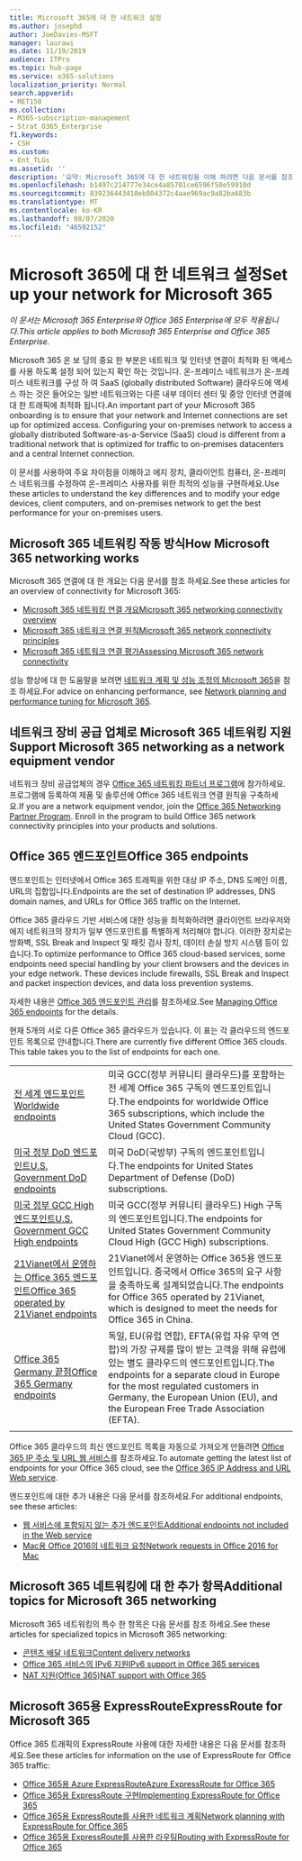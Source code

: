```yaml
---
title: Microsoft 365에 대 한 네트워크 설정
ms.author: josephd
author: JoeDavies-MSFT
manager: laurawi
ms.date: 11/19/2019
audience: ITPro
ms.topic: hub-page
ms.service: o365-solutions
localization_priority: Normal
search.appverid:
- MET150
ms.collection:
- M365-subscription-management
- Strat_O365_Enterprise
f1.keywords:
- CSH
ms.custom:
- Ent_TLGs
ms.assetid: ''
description: '요약: Microsoft 365에 대 한 네트워킹을 이해 하려면 다음 문서를 참조 하세요.'
ms.openlocfilehash: b1497c214777e34ce4a85701ce6596f50e59910d
ms.sourcegitcommit: 839236443410eb804372c4aae969ac9a82ba683b
ms.translationtype: MT
ms.contentlocale: ko-KR
ms.lasthandoff: 08/07/2020
ms.locfileid: "46592152"
---
```

# <a name="set-up-your-network-for-microsoft-365"></a><span data-ttu-id="5b770-103">Microsoft 365에 대 한 네트워크 설정</span><span class="sxs-lookup"><span data-stu-id="5b770-103">Set up your network for Microsoft 365</span></span>

<span data-ttu-id="5b770-104">*이 문서는 Microsoft 365 Enterprise와 Office 365 Enterprise에 모두 적용됩니다.*</span><span class="sxs-lookup"><span data-stu-id="5b770-104">*This article applies to both Microsoft 365 Enterprise and Office 365 Enterprise.*</span></span>

<span data-ttu-id="5b770-p101">Microsoft 365 온 보 딩의 중요 한 부분은 네트워크 및 인터넷 연결이 최적화 된 액세스를 사용 하도록 설정 되어 있는지 확인 하는 것입니다. 온-프레미스 네트워크가 온-프레미스 네트워크를 구성 하 여 SaaS (globally distributed Software) 클라우드에 액세스 하는 것은 들어오는 일반 네트워크와는 다른 내부 데이터 센터 및 중앙 인터넷 연결에 대 한 트래픽에 최적화 됩니다.</span><span class="sxs-lookup"><span data-stu-id="5b770-p101">An important part of your Microsoft 365 onboarding is to ensure that your network and Internet connections are set up for optimized access. Configuring your on-premises network to access a globally distributed Software-as-a-Service (SaaS) cloud is different from a traditional network that is optimized for traffic to on-premises datacenters and a central Internet connection.</span></span> 

<span data-ttu-id="5b770-107">이 문서를 사용하여 주요 차이점을 이해하고 에지 장치, 클라이언트 컴퓨터, 온-프레미스 네트워크를 수정하여 온-프레미스 사용자를 위한 최적의 성능을 구현하세요.</span><span class="sxs-lookup"><span data-stu-id="5b770-107">Use these articles to understand the key differences and to modify your edge devices, client computers, and on-premises network to get the best performance for your on-premises users.</span></span>

## <a name="how-microsoft-365-networking-works"></a><span data-ttu-id="5b770-108">Microsoft 365 네트워킹 작동 방식</span><span class="sxs-lookup"><span data-stu-id="5b770-108">How Microsoft 365 networking works</span></span>

<span data-ttu-id="5b770-109">Microsoft 365 연결에 대 한 개요는 다음 문서를 참조 하세요.</span><span class="sxs-lookup"><span data-stu-id="5b770-109">See these articles for an overview of connectivity for Microsoft 365:</span></span>

- [<span data-ttu-id="5b770-110">Microsoft 365 네트워킹 연결 개요</span><span class="sxs-lookup"><span data-stu-id="5b770-110">Microsoft 365 networking connectivity overview</span></span>](office-365-networking-overview.md)
- [<span data-ttu-id="5b770-111">Microsoft 365 네트워크 연결 원칙</span><span class="sxs-lookup"><span data-stu-id="5b770-111">Microsoft 365 network connectivity principles</span></span>](office-365-network-connectivity-principles.md)
- [<span data-ttu-id="5b770-112">Microsoft 365 네트워크 연결 평가</span><span class="sxs-lookup"><span data-stu-id="5b770-112">Assessing Microsoft 365 network connectivity</span></span>](assessing-network-connectivity.md)

<span data-ttu-id="5b770-113">성능 향상에 대 한 도움말을 보려면 [네트워크 계획 및 성능 조정의 Microsoft 365](network-planning-and-performance.md)을 참조 하세요.</span><span class="sxs-lookup"><span data-stu-id="5b770-113">For advice on enhancing performance, see [Network planning and performance tuning for Microsoft 365](network-planning-and-performance.md).</span></span>

## <a name="support-microsoft-365-networking-as-a-network-equipment-vendor"></a><span data-ttu-id="5b770-114">네트워크 장비 공급 업체로 Microsoft 365 네트워킹 지원</span><span class="sxs-lookup"><span data-stu-id="5b770-114">Support Microsoft 365 networking as a network equipment vendor</span></span>

<span data-ttu-id="5b770-p102">네트워크 장비 공급업체의 경우 [Office 365 네트워킹 파트너 프로그램](office-365-networking-partner-program.md)에 참가하세요. 프로그램에 등록하여 제품 및 솔루션에 Office 365 네트워크 연결 원칙을 구축하세요.</span><span class="sxs-lookup"><span data-stu-id="5b770-p102">If you are a network equipment vendor, join the [Office 365 Networking Partner Program](office-365-networking-partner-program.md). Enroll in the program to build Office 365 network connectivity principles into your products and solutions.</span></span> 

## <a name="office-365-endpoints"></a><span data-ttu-id="5b770-117">Office 365 엔드포인트</span><span class="sxs-lookup"><span data-stu-id="5b770-117">Office 365 endpoints</span></span>

<span data-ttu-id="5b770-118">엔드포인트는 인터넷에서 Office 365 트래픽을 위한 대상 IP 주소, DNS 도메인 이름, URL의 집합입니다.</span><span class="sxs-lookup"><span data-stu-id="5b770-118">Endpoints are the set of destination IP addresses, DNS domain names, and URLs for Office 365 traffic on the Internet.</span></span> 

<span data-ttu-id="5b770-p103">Office 365 클라우드 기반 서비스에 대한 성능을 최적화하려면 클라이언트 브라우저와 에지 네트워크의 장치가 일부 엔드포인트를 특별하게 처리해야 합니다. 이러한 장치로는 방화벽, SSL Break and Inspect 및 패킷 검사 장치, 데이터 손실 방지 시스템 등이 있습니다.</span><span class="sxs-lookup"><span data-stu-id="5b770-p103">To optimize performance to Office 365 cloud-based services, some endpoints need special handling by your client browsers and the devices in your edge network. These devices include firewalls, SSL Break and Inspect and packet inspection devices, and data loss prevention systems.</span></span>

<span data-ttu-id="5b770-121">자세한 내용은 [Office 365 엔드포인트 관리](managing-office-365-endpoints.md)를 참조하세요.</span><span class="sxs-lookup"><span data-stu-id="5b770-121">See [Managing Office 365 endpoints](managing-office-365-endpoints.md) for the details.</span></span>

<span data-ttu-id="5b770-p104">현재 5개의 서로 다른 Office 365 클라우드가 있습니다. 이 표는 각 클라우드의 엔드포인트 목록으로 안내합니다.</span><span class="sxs-lookup"><span data-stu-id="5b770-p104">There are currently five different Office 365 clouds. This table takes you to the list of endpoints for each one.</span></span>

|||
|:-------|:-----|
| [<span data-ttu-id="5b770-124">전 세계 엔드포인트</span><span class="sxs-lookup"><span data-stu-id="5b770-124">Worldwide endpoints</span></span>](urls-and-ip-address-ranges.md) | <span data-ttu-id="5b770-125">미국 GCC(정부 커뮤니티 클라우드)를 포함하는 전 세계 Office 365 구독의 엔드포인트입니다.</span><span class="sxs-lookup"><span data-stu-id="5b770-125">The endpoints for worldwide Office 365 subscriptions, which include the United States Government Community Cloud (GCC).</span></span> |
| [<span data-ttu-id="5b770-126">미국 정부 DoD 엔드포인트</span><span class="sxs-lookup"><span data-stu-id="5b770-126">U.S. Government DoD endpoints</span></span>](office-365-u-s-government-dod-endpoints.md) | <span data-ttu-id="5b770-127">미국 DoD(국방부) 구독의 엔드포인트입니다.</span><span class="sxs-lookup"><span data-stu-id="5b770-127">The endpoints for United States Department of Defense (DoD) subscriptions.</span></span> |
| [<span data-ttu-id="5b770-128">미국 정부 GCC High 엔드포인트</span><span class="sxs-lookup"><span data-stu-id="5b770-128">U.S. Government GCC High endpoints</span></span>](office-365-u-s-government-gcc-high-endpoints.md) | <span data-ttu-id="5b770-129">미국 GCC(정부 커뮤니티 클라우드) High 구독의 엔드포인트입니다.</span><span class="sxs-lookup"><span data-stu-id="5b770-129">The endpoints for United States Government Community Cloud High (GCC High) subscriptions.</span></span> |
| [<span data-ttu-id="5b770-130">21Vianet에서 운영하는 Office 365 엔드포인트</span><span class="sxs-lookup"><span data-stu-id="5b770-130">Office 365 operated by 21Vianet endpoints</span></span>](urls-and-ip-address-ranges-21vianet.md) | <span data-ttu-id="5b770-131">21Vianet에서 운영하는 Office 365용 엔드포인트입니다. 중국에서 Office 365의 요구 사항을 충족하도록 설계되었습니다.</span><span class="sxs-lookup"><span data-stu-id="5b770-131">The endpoints for Office 365 operated by 21Vianet, which is designed to meet the needs for Office 365 in China.</span></span> |
| [<span data-ttu-id="5b770-132">Office 365 Germany 끝점</span><span class="sxs-lookup"><span data-stu-id="5b770-132">Office 365 Germany endpoints</span></span>](office-365-germany-endpoints.md) | <span data-ttu-id="5b770-133">독일, EU(유럽 연합), EFTA(유럽 자유 무역 연합)의 가장 규제를 많이 받는 고객을 위해 유럽에 있는 별도 클라우드의 엔드포인트입니다.</span><span class="sxs-lookup"><span data-stu-id="5b770-133">The endpoints for a separate cloud in Europe for the most regulated customers in Germany, the European Union (EU), and the European Free Trade Association (EFTA).</span></span> |
|||

<span data-ttu-id="5b770-134">Office 365 클라우드의 최신 엔드포인트 목록을 자동으로 가져오게 만들려면 [Office 365 IP 주소 및 URL 웹 서비스](office-365-ip-web-service.md)를 참조하세요.</span><span class="sxs-lookup"><span data-stu-id="5b770-134">To automate getting the latest list of endpoints for your Office 365 cloud, see the [Office 365 IP Address and URL Web service](office-365-ip-web-service.md).</span></span>

<span data-ttu-id="5b770-135">엔드포인트에 대한 추가 내용은 다음 문서를 참조하세요.</span><span class="sxs-lookup"><span data-stu-id="5b770-135">For additional endpoints, see these articles:</span></span>

- [<span data-ttu-id="5b770-136">웹 서비스에 포함되지 않는 추가 엔드포인트</span><span class="sxs-lookup"><span data-stu-id="5b770-136">Additional endpoints not included in the Web service</span></span>](additional-office365-ip-addresses-and-urls.md)
- [<span data-ttu-id="5b770-137">Mac용 Office 2016의 네트워크 요청</span><span class="sxs-lookup"><span data-stu-id="5b770-137">Network requests in Office 2016 for Mac</span></span>](network-requests-in-office-2016-for-mac.md)


## <a name="additional-topics-for-microsoft-365-networking"></a><span data-ttu-id="5b770-138">Microsoft 365 네트워킹에 대 한 추가 항목</span><span class="sxs-lookup"><span data-stu-id="5b770-138">Additional topics for Microsoft 365 networking</span></span>

<span data-ttu-id="5b770-139">Microsoft 365 네트워킹의 특수 한 항목은 다음 문서를 참조 하세요.</span><span class="sxs-lookup"><span data-stu-id="5b770-139">See these articles for specialized topics in Microsoft 365 networking:</span></span>

- [<span data-ttu-id="5b770-140">콘텐츠 배달 네트워크</span><span class="sxs-lookup"><span data-stu-id="5b770-140">Content delivery networks</span></span>](content-delivery-networks.md)
- [<span data-ttu-id="5b770-141">Office 365 서비스의 IPv6 지원</span><span class="sxs-lookup"><span data-stu-id="5b770-141">IPv6 support in Office 365 services</span></span>](ipv6-support.md)
- [<span data-ttu-id="5b770-142">NAT 지원(Office 365)</span><span class="sxs-lookup"><span data-stu-id="5b770-142">NAT support with Office 365</span></span>](nat-support-with-office-365.md)

## <a name="expressroute-for-microsoft-365"></a><span data-ttu-id="5b770-143">Microsoft 365용 ExpressRoute</span><span class="sxs-lookup"><span data-stu-id="5b770-143">ExpressRoute for Microsoft 365</span></span>

<span data-ttu-id="5b770-144">Office 365 트래픽의 ExpressRoute 사용에 대한 자세한 내용은 다음 문서를 참조하세요.</span><span class="sxs-lookup"><span data-stu-id="5b770-144">See these articles for information on the use of ExpressRoute for Office 365 traffic:</span></span>

- [<span data-ttu-id="5b770-145">Office 365용 Azure ExpressRoute</span><span class="sxs-lookup"><span data-stu-id="5b770-145">Azure ExpressRoute for Office 365</span></span>](azure-expressroute.md)
- [<span data-ttu-id="5b770-146">Office 365용 ExpressRoute 구현</span><span class="sxs-lookup"><span data-stu-id="5b770-146">Implementing ExpressRoute for Office 365</span></span>](implementing-expressroute.md)
- [<span data-ttu-id="5b770-147">Office 365용 ExpressRoute를 사용한 네트워크 계획</span><span class="sxs-lookup"><span data-stu-id="5b770-147">Network planning with ExpressRoute for Office 365</span></span>](network-planning-with-expressroute.md)
- [<span data-ttu-id="5b770-148">Office 365용 ExpressRoute를 사용한 라우팅</span><span class="sxs-lookup"><span data-stu-id="5b770-148">Routing with ExpressRoute for Office 365</span></span>](routing-with-expressroute.md)
